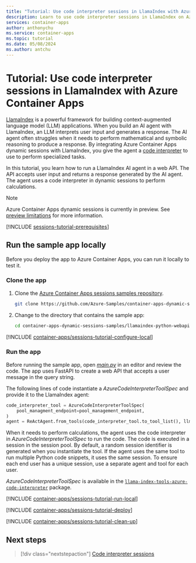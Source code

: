 ```yaml
---
title: "Tutorial: Use code interpreter sessions in LlamaIndex with Azure Container Apps"
description: Learn to use code interpreter sessions in LlamaIndex on Azure Container Apps.
services: container-apps
author: anthonychu
ms.service: container-apps
ms.topic: tutorial
ms.date: 05/08/2024
ms.author: antchu
---
```


# Tutorial: Use code interpreter sessions in LlamaIndex with Azure Container Apps

[LlamaIndex](https://www.llamaindex.ai/) is a powerful framework for building context-augmented language model (LLM) applications. When you build an AI agent with LlamaIndex, an LLM interprets user input and generates a response. The AI agent often struggles when it needs to perform mathematical and symbolic reasoning to produce a response. By integrating Azure Container Apps dynamic sessions with LlamaIndex, you give the agent a [code interpreter](sessions-code-interpreter.md) to use to perform specialized tasks.

In this tutorial, you learn how to run a LlamaIndex AI agent in a web API. The API accepts user input and returns a response generated by the AI agent. The agent uses a code interpreter in dynamic sessions to perform calculations.

> [!NOTE]
> Azure Container Apps dynamic sessions is currently in preview. See [preview limitations](./sessions.md#preview-limitations) for more information.

[!INCLUDE [sessions-tutorial-prerequisites](../../includes/container-apps/sessions-tutorial-prerequisites.md)]

## Run the sample app locally

Before you deploy the app to Azure Container Apps, you can run it locally to test it.

### Clone the app

1. Clone the [Azure Container Apps sessions samples repository](https://github.com/Azure-Samples/container-apps-dynamic-sessions-samples).

    ```bash
    git clone https://github.com/Azure-Samples/container-apps-dynamic-sessions-samples.git
    ```

1. Change to the directory that contains the sample app:

    ```bash
    cd container-apps-dynamic-sessions-samples/llamaindex-python-webapi
    ```

[!INCLUDE [container-apps/sessions-tutorial-configure-local](../../includes/container-apps/sessions-tutorial-configure-local.md)]

### Run the app

Before running the sample app, open [*main.py*](https://github.com/Azure-Samples/container-apps-dynamic-sessions-samples/blob/main/llamaindex-python-webapi/main.py) in an editor and review the code. The app uses FastAPI to create a web API that accepts a user message in the query string.

The following lines of code instantiate a *AzureCodeInterpreterToolSpec* and provide it to the LlamaIndex agent:

```python
code_interpreter_tool = AzureCodeInterpreterToolSpec(
    pool_managment_endpoint=pool_management_endpoint,
)
agent = ReActAgent.from_tools(code_interpreter_tool.to_tool_list(), llm=llm, verbose=True)
```

When it needs to perform calculations, the agent uses the code interpreter in *AzureCodeInterpreterToolSpec* to run the code. The code is executed in a session in the session pool. By default, a random session identifier is generated when you instantiate the tool. If the agent uses the same tool to run multiple Python code snippets, it uses the same session. To ensure each end user has a unique session, use a separate agent and tool for each user.

*AzureCodeInterpreterToolSpec* is available in the [`llama-index-tools-azure-code-interpreter`](https://pypi.org/project/llama-index-tools-azure-code-interpreter/) package.

[!INCLUDE [container-apps/sessions-tutorial-run-local](../../includes/container-apps/sessions-tutorial-run-local.md)]

[!INCLUDE [container-apps/sessions-tutorial-deploy](../../includes/container-apps/sessions-tutorial-deploy.md)]

[!INCLUDE [container-apps/sessions-tutorial-clean-up](../../includes/container-apps/sessions-tutorial-clean-up.md)]

## Next steps

> [!div class="nextstepaction"]
> [Code interpreter sessions](./sessions-code-interpreter.md)
